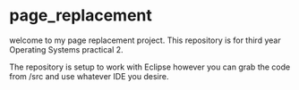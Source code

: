 # page_replacement

welcome to my page replacement project. This repository is for third year Operating Systems practical 2.

The repository is setup to work with Eclipse however you can grab the code from /src and use whatever IDE you desire.
